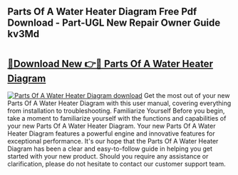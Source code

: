 ## Parts Of A Water Heater Diagram Free Pdf Download - Part-UGL New Repair Owner Guide kv3Md

# <h2><a href="http://dfi9q87.blite.top/?on=Parts+Of+A+Water+Heater+Diagram">🔗Download New 👉🔴 Parts Of A Water Heater Diagram</a></h2>

[![Parts Of A Water Heater Diagram download](https://i.imgur.com/lujVjoI.png)](http://dfi9q87.blite.top/?on=Parts+Of+A+Water+Heater+Diagram)
Get the most out of your new Parts Of A Water Heater Diagram with this user manual, covering everything from installation to troubleshooting. Familiarize Yourself Before you begin, take a moment to familiarize yourself with the functions and capabilities of your new Parts Of A Water Heater Diagram. Your new Parts Of A Water Heater Diagram features a powerful engine and innovative features for exceptional performance. It's our hope that the Parts Of A Water Heater Diagram has been a clear and easy-to-follow guide in helping you get started with your new product. Should you require any assistance or clarification, please do not hesitate to contact our customer support team.
